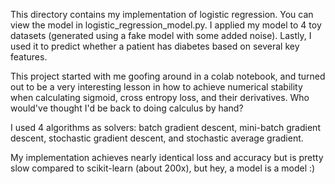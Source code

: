 This directory contains my implementation of logistic regression. You can view the model in logistic_regression_model.py. I applied my model to 4 toy datasets (generated using a fake model with some added noise). Lastly, I used it to predict whether a patient has diabetes based on several key features. 

This project started with me goofing around in a colab notebook, and turned out to be a very interesting lesson in how to achieve numerical stability when calculating sigmoid, cross entropy loss, and their derivatives. Who would've thought I'd be back to doing calculus by hand?

I used 4 algorithms as solvers: batch gradient descent, mini-batch gradient descent, stochastic gradient descent, and stochastic average gradient. 

My implementation achieves nearly identical loss and accuracy but is pretty slow compared to scikit-learn (about 200x), but hey, a model is a model :\)
